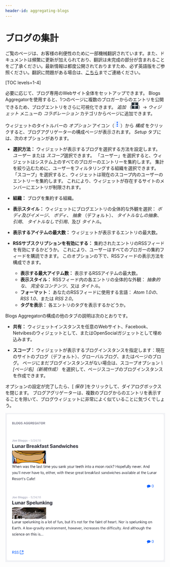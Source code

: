 ```yaml
---
header-id: aggregating-blogs
---
```


# ブログの集計

<p class="alert alert-info"><span class="wysiwyg-color-blue120">ご覧のページは、お客様の利便性のために一部機械翻訳されています。また、ドキュメントは頻繁に更新が加えられており、翻訳は未完成の部分が含まれることをご了承ください。最新情報は都度公開されておりますため、必ず英語版をご参照ください。翻訳に問題がある場合は、<a href="mailto:support-content-jp@liferay.com">こちら</a>までご連絡ください。</span></p>

[TOC levels=1-4]

必要に応じて、ブログ専用のWebサイト全体をセットアップできます。 Blogs Aggregatorを使用すると、1つのページに複数のブロガーからのエントリを公開できるため、ブログエントリをさらに可視化できます。 *追加* （![Add](../../../../images/icon-add-app.png)）→ *ウィジェット* メニューの *コラボレーション* カテゴリからページに追加できます。

ウィジェットのタイトルバーの *オプション* アイコン（![Options](../../../../images/icon-app-options.png)）から *構成* をクリックすると、ブログアグリゲーターの構成ページが表示されます。 *Setup* タブには、次のオプションがあります。

  - **選択方法：** ウィジェットが表示するブログを選択する方法を設定します。 *ユーザー* または *スコープ*選択できます。 「ユーザー」を選択すると、ウィジェットはシステム上のすべてのブロガーのエントリーを集約します。 集計を絞り込むために、ユーザーをフィルタリングする組織を選択できます。 「スコープ」を選択すると、ウィジェットは現在のスコープ内のユーザーのエントリーを集約します。 これにより、ウィジェットが存在するサイトのメンバーにエントリが制限されます。

  - **組織：** ブログを集約する組織。

  - **表示スタイル：** ウィジェットにブログエントリの全体的な外観を選択： *ボディ及びイメージ*、 *ボディ*、 *抽象* （デフォルト）、 *タイトルなしの抽象*、 *引用*、 *タイトルなしで引用*、及び *タイトル*。

  - **表示するアイテムの最大数：** ウィジェットが表示するエントリの最大数。

  - **RSSサブスクリプションを有効にする：** 集約されたエントリのRSSフィードを有効にするかどうか。 これにより、ユーザーはすべてのブロガーの集約フィードを購読できます。 このオプションの下で、RSSフィードの表示方法を構成できます。

      - **表示する最大アイテム数：** 表示するRSSアイテムの最大数。
      - **表示スタイル：** RSSフィード内の各エントリの全体的な外観： *抽象的な*、 *完全なコンテンツ*、又は *タイトル*。
      - **フォーマット：** あなたのRSSフィードに使用する言語： *Atom 1.0の*、 *RSS 1.0*、または *RSS 2.0*。
      - **タグを表示：** 各エントリのタグを表示するかどうか。

Blogs Aggregatorの構成の他のタブの説明は次のとおりです。

  - **共有：** ウィジェットインスタンスを任意のWebサイト、Facebook、Netvibesのウィジェットとして、またはOpenSocialガジェットとして埋め込みます。

  - **スコープ：** ウィジェットが表示するブログインスタンスを指定します：現在のサイトのブログ（デフォルト）、グローバルブログ、またはページのブログ。 ページにまだブログインスタンスがない場合は、スコープオプション *\ [ページ名\]（新規作成）* を選択して、ページスコープのブログインスタンスを作成できます。

オプションの設定が完了したら、[ *保存* ]をクリックして、ダイアログボックスを閉じます。 ブログアグリゲーターは、複数のブログからのエントリを表示することを除いて、ブログウィジェットに非常によく似ていることに気づくでしょう。

![図1：Blogs Aggregatorでは、さまざまなサイトの複数の作成者が作成したブログエントリを表示できます。](../../../../images/blogs-aggregator.png)
